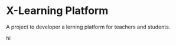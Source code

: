 X-Learning Platform
===================

A project to developer a lerning platform for teachers and students.

hi
